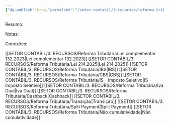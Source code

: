 ```yaml
---
{"dg-publish":true,"permalink":"/setor-contabil/3-recursos/reforma-tributaria/reforma-tributaria/","dgPassFrontmatter":true,"created":"2025-08-14T16:41:31.570-03:00","updated":"2025-08-14T16:44:16.497-03:00"}
---
```


Resumo:



Notas:



Conexões:

[[SETOR CONTÁBIL/3. RECURSOS/Reforma Tributária/Lei complementar 132.2023\|Lei complementar 132.2023]]
[[SETOR CONTÁBIL/3. RECURSOS/Reforma Tributária/Lei 214.2025\|Lei 214.2025]]
[[SETOR CONTÁBIL/3. RECURSOS/Reforma Tributária/IBS\|IBS]]
[[SETOR CONTÁBIL/3. RECURSOS/Reforma Tributária/CBS\|CBS]]
[[SETOR CONTÁBIL/3. RECURSOS/Reforma Tributária/IS - Imposto Seletivo\|IS - Imposto Seletivo]]
[[SETOR CONTÁBIL/3. RECURSOS/Reforma Tributária/Iva Dual\|Iva Dual]]
[[SETOR CONTÁBIL/3. RECURSOS/Reforma Tributária/Cashback\|Cashback]]
[[SETOR CONTÁBIL/3. RECURSOS/Reforma Tributária/Transição\|Transição]]
[[SETOR CONTÁBIL/3. RECURSOS/Reforma Tributária/Split Payment\|Split Payment]]
[[SETOR CONTÁBIL/3. RECURSOS/Reforma Tributária/Não cumulatividade\|Não cumulatividade]]

